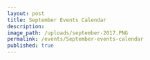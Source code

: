 ```yaml
---
layout: post
title: September Events Calendar
description:
image_path: /uploads/september-2017.PNG
permalink: /events/September-events-calendar
published: true
---
```



